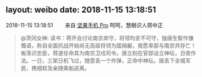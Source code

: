 layout: weibo
date: 2018-11-15 13:18:51
---
<meta name="referrer" content="no-referrer" />

2018-11-15 13:18:51  &nbsp;&nbsp;&nbsp;&nbsp;&nbsp;&nbsp; 来自 <a href="http://app.weibo.com/t/feed/Z4AgP" rel="nofollow">坚果手机 Pro</a>
呵呵，慧眼识人蒋中正
>  @茨冈女神: 读书：蒋开会讨论南京弃守，将领均言不可守，独唐生智作慷慨语，称自全面抗战开始尚无高级将领为国捐躯，我愿率部与南京共存亡！板荡识忠臣，蒋遂任命其为南京卫戍司令。唐立刻在官邸设立神坛，日夜作法。一日，三架日机飞过，随意丢一个炸弹，正命中神坛。唐丢下全城军民，携细软及亲随乘船逃离。 ​​​
